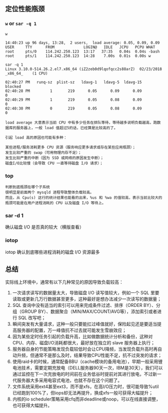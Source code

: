 ## 定位性能瓶颈
### ``` w ``` or ``` sar -q 1 ```
```
w

14:40:23 up 96 days, 13:28,  2 users,  load average: 0.05, 0.09, 0.09
USER     TTY      FROM             LOGIN@   IDLE   JCPU   PCPU WHAT
root     pts/0    114.242.250.123  13:17   37:35   0.04s  0.04s -bash
root     pts/1    114.242.250.123  14:28    7.00s  0.01s  0.00s w

sar -q 1
Linux 3.10.0-514.26.2.el7.x86_64 (iZ2zeb0d9lqofqcc2s88arZ) 	02/23/2018 	_x86_64_	(1 CPU)

02:40:27 PM   runq-sz  plist-sz   ldavg-1   ldavg-5  ldavg-15   blocked
02:40:28 PM         1       219      0.05      0.09      0.09         0
02:40:29 PM         1       219      0.05      0.08      0.09         0
02:40:30 PM         0       219      0.05      0.08      0.09         0
```

```
load average 大意表示当前 CPU 中有多少任务在排队等待，等待越多说明负载越高，跑数据库的服务器上，一般 load 值超过5的话，已经算是比较高的了。

引起 load 高的原因也可能有多种：

某些进程/服务消耗更多 CPU 资源（服务响应更多请求或存在某些应用瓶颈）；
发生比较严重的 swap（可用物理内存不足）；
发生比较严重的中断（因为 SSD 或网络的原因发生中断）；
磁盘I/O比较慢（会导致 CPU 一直等待磁盘 I/O 请求）；
```
### top
```
判断到底瓶颈在哪个子系统
很明显是前面两个 mysqld 进程导致整体负载较高。
而且，从 Cpu(s) 这行的统计结果也能看的出来，%us 和 %wa 的值较高，表示当前比较大的瓶颈可能是在用户进程消耗的 CPU 以及磁盘 I/O 等待上。
```
### sar -d 1
确认磁盘 I/O 是否真的较大（横版查看）
### iotop
iotop 确认到底哪些进程消耗的磁盘 I/O 资源最多
## 总结

实际线上环境中，通常有以下几种常见的原因导致负载较高：
1. 一次请求读写的数据量太大，导致磁盘 I/O 读写值较大，例如一个 SQL 里要读取或更新几万行数据甚至更多，这种最好是想办法减少一次读写的数据量；
2. SQL 查询中没有适当的索引可以用来完成条件过滤、排序（ORDER BY）、分组（GROUP BY）、数据聚合（MIN/MAX/COUNT/AVG等），添加索引或者进行 SQL 改写吧；
3. 瞬间突发有大量请求，这种一般只要能扛过峰值就好，保险起见还是要适当提高服务器的配置，万一峰值抗不过去就可能发生雪崩效应；
4. 因为某些定时任务引起的负载升高，比如做数据统计分析和备份，这种对 CPU、内存、磁盘I/O消耗都很大，最好放在独立的 slave 服务器上执行；
5. 服务器自身的节能策略发现负载较低时会让CPU降频，当发现负载升高时再自动升频，但通常不是那么及时，结果导致CPU性能不足，抗不过突发的请求；
6. 使用raid卡的时候，通常配备BBU（cache模块的备用电池），早期一般采用锂电池技术，需要定期充放电（DELL服务器90天一次，IBM是30天），我们可以通过监控在下一次充放电的时间前在业务低谷时提前对其进行放电，不过新一代服务器大多采用电容式电池，也就不存在这个问题了。
7. 文件系统采用ext4甚至ext3，而不是xfs，在高I/O压力时，很可能导致%util已经跑到100%了，但iops却无法再提升，换成xfs一般可获得大幅提升；
8. 内核的io scheduler策略采用cfq而非deadline或noop，可以在线直接调整，也可获得大幅提升。
